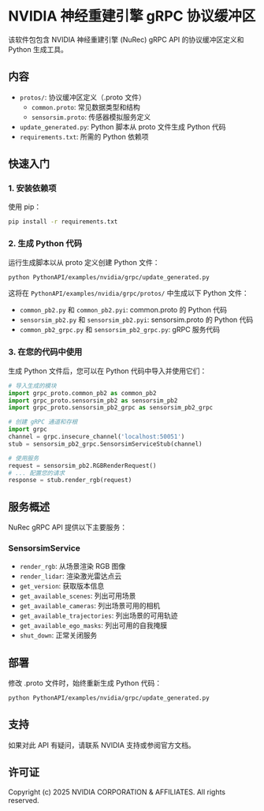 # NVIDIA 神经重建引擎 gRPC 协议缓冲区

该软件包包含 NVIDIA 神经重建引擎 (NuRec) gRPC API 的协议缓冲区定义和 Python 生成工具。

## 内容

- `protos/`: 协议缓冲区定义（.proto 文件）
  - `common.proto`: 常见数据类型和结构
  - `sensorsim.proto`: 传感器模拟服务定义
- `update_generated.py`: Python 脚本从 proto 文件生成 Python 代码
- `requirements.txt`: 所需的 Python 依赖项

## 快速入门

### 1. 安装依赖项

使用 pip：
```bash
pip install -r requirements.txt
```

### 2. 生成 Python 代码

运行生成脚本以从 proto 定义创建 Python 文件：

```bash
python PythonAPI/examples/nvidia/grpc/update_generated.py
```

这将在 `PythonAPI/examples/nvidia/grpc/protos/` 中生成以下 Python 文件：
- `common_pb2.py` 和 `common_pb2.pyi`: common.proto 的 Python 代码
- `sensorsim_pb2.py` 和 `sensorsim_pb2.pyi`: sensorsim.proto 的 Python 代码
- `common_pb2_grpc.py` 和 `sensorsim_pb2_grpc.py`: gRPC 服务代码

### 3. 在您的代码中使用

生成 Python 文件后，您可以在 Python 代码中导入并使用它们：

```python
# 导入生成的模块
import grpc_proto.common_pb2 as common_pb2
import grpc_proto.sensorsim_pb2 as sensorsim_pb2
import grpc_proto.sensorsim_pb2_grpc as sensorsim_pb2_grpc

# 创建 gRPC 通道和存根
import grpc
channel = grpc.insecure_channel('localhost:50051')
stub = sensorsim_pb2_grpc.SensorsimServiceStub(channel)

# 使用服务
request = sensorsim_pb2.RGBRenderRequest()
# ... 配置您的请求
response = stub.render_rgb(request)
```

## 服务概述

NuRec gRPC API 提供以下主要服务：

### SensorsimService

- `render_rgb`: 从场景渲染 RGB 图像
- `render_lidar`: 渲染激光雷达点云 
- `get_version`: 获取版本信息
- `get_available_scenes`: 列出可用场景
- `get_available_cameras`: 列出场景可用的相机
- `get_available_trajectories`: 列出场景的可用轨迹
- `get_available_ego_masks`: 列出可用的自我掩膜
- `shut_down`: 正常关闭服务

## 部署

修改 .proto 文件时，始终重新生成 Python 代码：

```bash
python PythonAPI/examples/nvidia/grpc/update_generated.py
```

## 支持

如果对此 API 有疑问，请联系 NVIDIA 支持或参阅官方文档。

## 许可证

Copyright (c) 2025 NVIDIA CORPORATION & AFFILIATES. All rights reserved.
